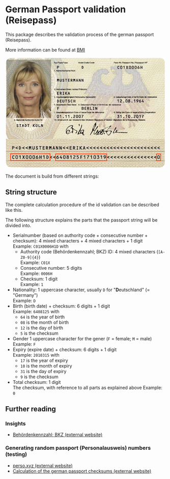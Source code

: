# German Passport validation (Reisepass)
This package describes the validation process of the german passport
(Reisepass).

More information can be found at
[BMI](https://www.bmi.bund.de/SharedDocs/downloads/DE/veroeffentlichungen/themen/moderne-verwaltung/ausweise/reisepass-flyer.pdf?__blob=publicationFile&v=3)

![passport example](../../../art/passport_mustermann_marked.jpg)

The document is build from different strings:

## String structure
The complete calculation procedure of the id validation can be described like this.

The following structure explains the parts that the passport string will be divided into.

- Serialnumber (based on authority code + consecutive number + checksum): 4 mixed characters + 4 mixed characters + 1 digit<br>
  Example: `C01X0006H1D` with<br>
  - Authority code (Behördenkennzahl; BKZ) ID: 4 mixed characters (`[A-Z0-9]{4}`)<br>
    Example: `C01X`
  - Consecutive number: 5 digits<br>
    Example: `0006H`
  - Checksum: 1 digit<br>
    Example: `1`
- Nationality: 1 uppercase character, usually `D` for "**D**eutschland" (= "Germany")<br>
  Example: `D`
- Birth (birth date) + checksum: 6 digits + 1 digit<br>
  Example: `6408125` with<br>
    - `64` is the year of birth
    - `08` is the month of birth 
    - `12` is the day of birth 
    - `5` is the checksum
- Gender 1 uppercase character for the gener (`F` = female; `M` = male)<br>
  Example: `F`
- Expiry (expire date) + checksum: 6 digits + 1 digit<br>
  Example: `2010315` with<br>
    - `17` is the year of expiry
    - `10` is the month of expiry
    - `31` is the day of expiry
    - `9` is the checksum
- Total checksum: 1 digit<br>
  The checksum, with reference to all parts as explained above
  Example: `0`


## Further reading

### Insights
- [Behördenkennzahl; BKZ (external website)](http://www.pruefziffernberechnung.de/Begleitdokumente/BKZ.shtml)

### Generating random passport (Personalausweis) numbers (testing)
- [perso.xyz (external website)](https://www.perso.xyz/)
- [Calculation of the german passport checksums (external website)](http://www.pruefziffernberechnung.de/R/Reisepass-DE.shtml)
